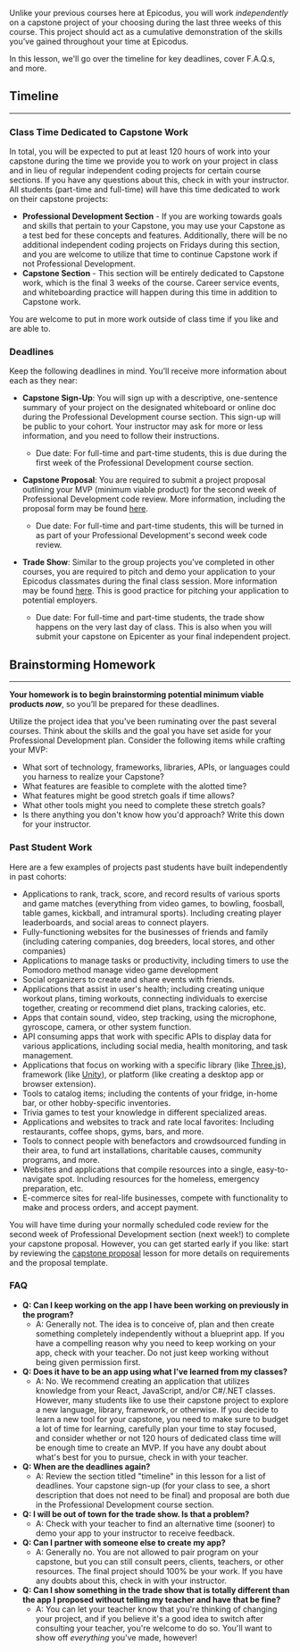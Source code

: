 Unlike your previous courses here at Epicodus, you will work _independently_ on a capstone project of your choosing during the last three weeks of this course. This project should act as a cumulative demonstration of the skills you’ve gained throughout your time at Epicodus.

In this lesson, we'll go over the timeline for key deadlines, cover F.A.Q.s, and more.

## Timeline
---

### Class Time Dedicated to Capstone Work

In total, you will be expected to put at least 120 hours of work into your capstone during the time we provide you to work on your project in class and in lieu of regular independent coding projects for certain course sections. If you have any questions about this, check in with your instructor. All students (part-time and full-time) will have this time dedicated to work on their capstone projects:

* **Professional Development Section** - If you are working towards goals and skills that pertain to your Capstone, you may use your Capstone as a test bed for these concepts and features. Additionally, there will be no additional independent coding projects on Fridays during this section, and you are welcome to utilize that time to continue Capstone work if not Professional Development.
* **Capstone Section** - This section will be entirely dedicated to Capstone work, which is the final 3 weeks of the course. Career service events, and whiteboarding practice will happen during this time in addition to Capstone work.

You are welcome to put in more work outside of class time if you like and are able to. 

### Deadlines

Keep the following deadlines in mind. You’ll receive more information about each as they near:

* **Capstone Sign-Up**: You will sign up with a descriptive, one-sentence summary of your project on the designated whiteboard or online doc during the Professional Development course section. This sign-up will be public to your cohort. Your instructor may ask for more or less information, and you need to follow their instructions.

    *  Due date: For full-time and part-time students, this is due during the first week of the Professional Development course section.

* **Capstone Proposal**:  You are required to submit a project proposal outlining your MVP (minimum viable product) for the second week of Professional Development code review. More information, including the proposal form may be found [here](/react/react-fundamentals/independent-capstone-project-sign-up-and-proposal).

    *  Due date: For full-time and part-time students, this will be turned in as part of your Professional Development's second week code review. 

* **Trade Show**:  Similar to the group projects you've completed in other courses, you are required to pitch and demo your application to your Epicodus classmates during the final class session. More information may be found [here](/react/independent-capstone-part-2/independent-capstone-project-week-overview). This is good practice for pitching your application to potential employers.

    *  Due date: For full-time and part-time students, the trade show happens on the very last day of class. This is also when you will submit your capstone on Epicenter as your final independent project.

## Brainstorming Homework
---

**Your homework is to begin brainstorming potential minimum viable products _now_**, so you’ll be prepared for these deadlines.

Utilize the project idea that you've been ruminating over the past several courses. Think about the skills and the goal you have set aside for your Professional Development plan. Consider the following items while crafting your MVP:

* What sort of technology, frameworks, libraries, APIs, or languages could you harness to realize your Capstone? 
* What features are feasible to complete with the alotted time?
* What features might be good stretch goals if time allows?
* What other tools might you need to complete these stretch goals?
* Is there anything you don't know how you'd approach? Write this down for your instructor.

### Past Student Work

Here are a few examples of projects past students have built independently in past cohorts:

* Applications to rank, track, score, and record results of various sports and game matches (everything from video games, to bowling, foosball, table games, kickball, and intramural sports). Including creating player leaderboards, and social areas to connect players.
* Fully-functioning websites for the businesses of friends and family (including catering companies, dog breeders, local stores, and other companies)
* Applications to manage tasks or productivity, including timers to use the Pomodoro method manage video game development
* Social organizers to create and share events with friends.
* Applications that assist in user's health; including creating unique workout plans, timing workouts, connecting individuals to exercise together, creating or recommend diet plans, tracking calories, etc.
* Apps that contain sound, video, step tracking, using the microphone, gyroscope, camera, or other system function.
* API consuming apps that work with specific APIs to display data for various applications, including social media, health monitoring, and task management.
* Applications that focus on working with a specific library (like [Three.js](https://threejs.org/)), framework (like [Unity](https://unity.com/)), or platform (like creating a desktop app or browser extension).
* Tools to catalog items; including the contents of your fridge, in-home bar, or other hobby-specific inventories.
* Trivia games to test your knowledge in different specialized areas.
* Applications and websites to track and rate local favorites: Including restaurants, coffee shops, gyms, bars, and more.
* Tools to connect people with benefactors and crowdsourced funding in their area, to fund art installations, charitable causes, community programs, and more.
* Websites and applications that compile resources into a single, easy-to-navigate spot. Including resources for the homeless, emergency preparation, etc.
* E-commerce sites for real-life businesses, compete with functionality to make and process orders, and accept payment.  

You will have time during your normally scheduled code review for the second week of Professional Development section (next week!) to complete your capstone proposal. However, you can get started early if you like: start by reviewing the [capstone proposal](/react/react-fundamentals/independent-capstone-project-sign-up-and-proposal) lesson for more details on requirements and the proposal template. 

### FAQ

* **Q: Can I keep working on the app I have been working on previously in the program?**
  * A: Generally not. The idea is to conceive of, plan and then create something completely independently without a blueprint app. If you have a compelling reason why you need to keep working on your app, check with your teacher. Do not just keep working without being given permission first.
* **Q: Does it have to be an app using what I've learned from my classes?**
  * A: No. We recommend creating an application that utilizes knowledge from your React, JavaScript, and/or C#/.NET classes. However, many students like to use their capstone project to explore a new language, library, framework, or otherwise. If you decide to learn a new tool for your capstone, you need to make sure to budget a lot of time for learning, carefully plan your time to stay focused, and consider whether or not 120 hours of dedicated class time will be enough time to create an MVP. If you have any doubt about what's best for you to pursue, check in with your teacher.
* **Q: When are the deadlines again?**
  * A: Review the section titled "timeline" in this lesson for a list of deadlines. Your capstone  sign-up (for your class to see, a short description that does not need to be final) and proposal are both due in the Professional Development course section.
* **Q: I will be out of town for the trade show. Is that a problem?**
  * A: Check with your teacher to find an alternative time (sooner) to demo your app to your instructor to receive feedback.
* **Q: Can I partner with someone else to create my app?**
  * A: Generally no. You are not allowed to pair program on your capstone, but you can still consult peers, clients, teachers, or other resources. The final project should 100% be your work. If you have any doubts about this, check in with your instructor.
* **Q: Can I show something in the trade show that is totally different than the app I proposed without telling my teacher and have that be fine?**
  * A: You can let your teacher know that you're thinking of changing your project, and if you believe it's a good idea to switch after consulting your teacher, you're welcome to do so. You'll want to show off *everything* you've made, however!
